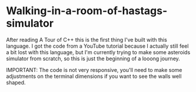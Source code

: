 # Walking-in-a-room-of-hastags-simulator
After reading A Tour of C++ this is the first thing I've built with this language. I got the code from a YouTube tutorial because I actually still feel a bit lost with this language, but I'm currently trying to make some asteroids simulator from scratch, so this is just the beginning of a looong journey.

IMPORTANT: The code is not very responsive, you'll need to make some adjustments on the terminal dimensions if you want to see the walls well shaped.
